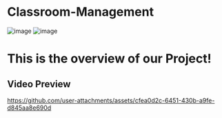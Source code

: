 # Classroom-Management
![image](https://github.com/user-attachments/assets/01c5c66f-8b10-4c4e-89d7-81201c572115)
![image](https://github.com/user-attachments/assets/ec085a58-8063-4a9b-9b4c-595b7b4c1f85)



# This is the overview of our Project!

## Video Preview

https://github.com/user-attachments/assets/cfea0d2c-6451-430b-a9fe-d845aa8e690d
